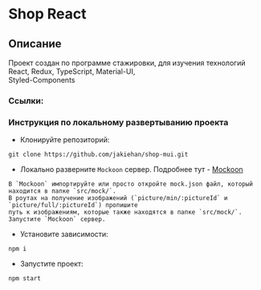 # Shop React

## Описание
Проект создан по программе стажировки, для изучения технологий React, Redux, TypeScript, Material-UI,  
Styled-Components

### Ссылки:


### Инструкция по локальному развертыванию проекта

- Клонируйте репозиторий:
```
git clone https://github.com/jakiehan/shop-mui.git
```

- Локально разверните `Mockoon` сервер. Подробнее тут - [Mockoon](https://mockoon.com/)
```
В `Mockoon` импортируйте или просто откройте mock.json файл, который находится в папке `src/mock/`.  
В роутах на получение изображений (`picture/min/:pictureId` и `picture/full/:pictureId`) пропишите  
путь к изображениям, которые также находятся в папке `src/mock/`. Запустите `Mockoon` сервер.
```

- Установите зависимости:
```
npm i
```
- Запустите проект:
```
npm start
```

